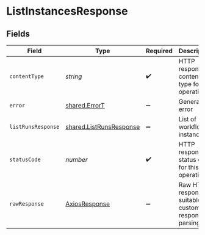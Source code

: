 # ListInstancesResponse


## Fields

| Field                                                                     | Type                                                                      | Required                                                                  | Description                                                               |
| ------------------------------------------------------------------------- | ------------------------------------------------------------------------- | ------------------------------------------------------------------------- | ------------------------------------------------------------------------- |
| `contentType`                                                             | *string*                                                                  | :heavy_check_mark:                                                        | HTTP response content type for this operation                             |
| `error`                                                                   | [shared.ErrorT](../../../sdk/models/shared/errort.md)                     | :heavy_minus_sign:                                                        | General error                                                             |
| `listRunsResponse`                                                        | [shared.ListRunsResponse](../../../sdk/models/shared/listrunsresponse.md) | :heavy_minus_sign:                                                        | List of workflow instances                                                |
| `statusCode`                                                              | *number*                                                                  | :heavy_check_mark:                                                        | HTTP response status code for this operation                              |
| `rawResponse`                                                             | [AxiosResponse](https://axios-http.com/docs/res_schema)                   | :heavy_minus_sign:                                                        | Raw HTTP response; suitable for custom response parsing                   |